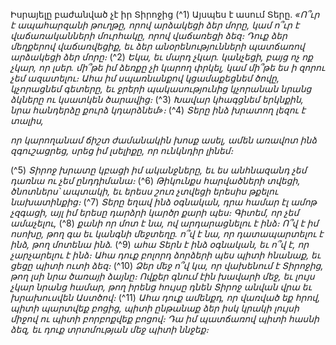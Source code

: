 
Իսրայելը բաժանված չէ իր Տիրոջից
(^1) Այսպես է ասում Տերը.
_«Ո՞ւր է ապահարզանի թուղթը, որով արձակեցի ձեր մորը,
կամ ո՞ւր է վաճառականների մուրհակը, որով վաճառեցի ձեզ։
Դուք ձեր մեղքերով վաճառվեցիք,
եւ ձեր անօրենությունների պատճառով արձակեցի ձեր մորը։_
(^2) _Եկա, եւ մարդ չկար.
կանչեցի, բայց ոչ ոք չկար, որ լսեր.
մի՞թե իմ ձեռքը չի կարող փրկել,
կամ մի՞թե ես ի զորու չեմ ազատելու։
Ահա իմ սպառնանքով կցամաքեցնեմ ծովը,
կչորացնեմ գետերը,
եւ ջրերի պակասությունից կչորանան նրանց ձկները
ու կսատկեն ծարավից։_
(^3) _Խավար կհագցնեմ երկնքին,
նրա հանդերձը քուրձ կդարձնեմ»։_
(^4) _Տերը ինձ խրատող լեզու է տալիս,_


_որ կարողանամ ճիշտ ժամանակին խոսք ասել,
ամեն առավոտ ինձ զգուշացրեց,
սրեց իմ լսելիքը, որ ունկնդիր լինեմ։_

(^5) _Տիրոջ խրատը կբացի իմ ականջները,
եւ ես անհնազանդ չեմ դառնա ու չեմ ընդդիմանա։_
(^6) _Թիկունքս հարվածների տվեցի, ծնոտներս՝ ապտակի,
եւ երեսս շուռ չտվեցի երեսիս թքելու նախատինքից։_
(^7) _Տերը եղավ ինձ օգնական,
դրա համար էլ ամոթ չզգացի,
այլ իմ երեսը դարձրի կարծր քարի պես։
Գիտեմ, որ չեմ ամաչելու,_
(^8) _քանի որ մոտ է նա, ով արդարացնելու է ինձ։
Ո՞վ է իմ ոսոխը, թող գա եւ կանգնի մեջտեղը.
ո՞վ է նա, որ դատապարտելու է ինձ, թող մոտենա ինձ._
(^9) _ահա Տերն է ինձ օգնական,
եւ ո՞վ է, որ չարչարելու է ինձ։
Ահա դուք բոլորդ ձորձերի պես պիտի հնանաք,
եւ ցեցը պիտի ուտի ձեզ։_
(^10) _Ձեր մեջ ո՞վ կա, որ վախենում է Տիրոջից,
թող լսի նրա ծառայի ձայնը։
Ովքեր գնում էին խավարի մեջ,
եւ լույս չկար նրանց համար,
թող իրենց հույսը դնեն Տիրոջ անվան վրա եւ խրախուսվեն Աստծով։_
(^11) _Ահա դուք ամենքդ, որ վառված եք հրով,
պիտի պարտվեք բոցից, պիտի ընթանաք ձեր իսկ կրակի լույսի միջով
ու պիտի բորբոքվեք բոցով։
Դա իմ պատճառով պիտի հասնի ձեզ,
եւ դուք տրտմության մեջ պիտի ննջեք։_
